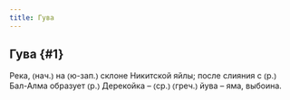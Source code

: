```yaml
---
title: Гува
---
```

## Гува {#1}

Река, ⦅нач.⦆ на ⦅ю-зап.⦆ склоне Никитской яйлы; после слияния с ⦅р.⦆ Бал-Алма образует ⦅р.⦆ Дерекойка – ⦅ср.⦆ ⦅греч.⦆ йува – яма, выбоина.
